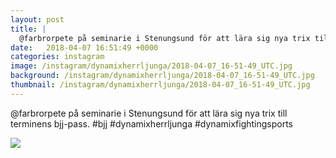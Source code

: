```yaml
---
layout: post
title: |
  @farbrorpete på seminarie i Stenungsund för att lära sig nya trix till terminens bjj-pass
date:   2018-04-07 16:51:49 +0000
categories: instagram
image: /instagram/dynamixherrljunga/2018-04-07_16-51-49_UTC.jpg
background: /instagram/dynamixherrljunga/2018-04-07_16-51-49_UTC.jpg
thumbnail: /instagram/dynamixherrljunga/2018-04-07_16-51-49_UTC.jpg
---
```

@farbrorpete på seminarie i Stenungsund för att lära sig nya trix till terminens bjj-pass. #bjj #dynamixherrljunga #dynamixfightingsports



<img src='/www-dynamix-herrljunga/instagram/dynamixherrljunga/2018-04-07_16-51-49_UTC.jpg' class='img-fluid' />
